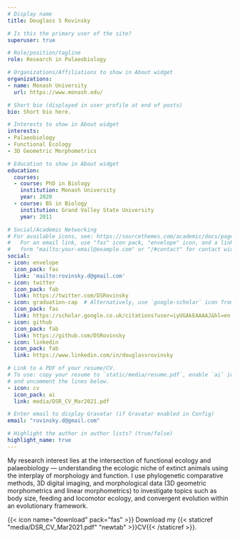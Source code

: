 ```yaml
---
# Display name
title: Douglass S Rovinsky

# Is this the primary user of the site?
superuser: true

# Role/position/tagline
role: Research in Palaeobiology

# Organizations/Affiliations to show in About widget
organizations:
- name: Monash University
  url: https://www.monash.edu/

# Short bio (displayed in user profile at end of posts)
bio: Short bio here. 

# Interests to show in About widget
interests:
- Palaeobiology
- Functional Ecology
- 3D Geometric Morphometrics

# Education to show in About widget
education:
  courses:
  - course: PhD in Biology
    institution: Monash University
    year: 2020 
  - course: BS in Biology
    institution: Grand Valley State University
    year: 2011

# Social/Academic Networking
# For available icons, see: https://sourcethemes.com/academic/docs/page-builder/#icons
#   For an email link, use "fas" icon pack, "envelope" icon, and a link in the
#   form "mailto:your-email@example.com" or "/#contact" for contact widget.
social:
- icon: envelope
  icon_pack: fas
  link: 'mailto:rovinsky.d@gmail.com'
- icon: twitter
  icon_pack: fab
  link: https://twitter.com/DSRovinsky
- icon: graduation-cap  # Alternatively, use `google-scholar` icon from `ai` icon pack
  icon_pack: fas
  link: https://scholar.google.co.uk/citations?user=iyUGAkEAAAAJ&hl=en
- icon: github
  icon_pack: fab
  link: https://github.com/DSRovinsky
- icon: linkedin
  icon_pack: fab
  link: https://www.linkedin.com/in/douglassrovinsky

# Link to a PDF of your resume/CV.
# To use: copy your resume to `static/media/resume.pdf`, enable `ai` icons in `params.toml`, 
# and uncomment the lines below.
- icon: cv
  icon_pack: ai
  link: media/DSR_CV_Mar2021.pdf

# Enter email to display Gravatar (if Gravatar enabled in Config)
email: "rovinsky.d@gmail.com"

# Highlight the author in author lists? (true/false)
highlight_name: true
---
```


My research interest lies at the intersection of functional ecology and palaeobiology — understanding the ecologic niche of extinct animals using the interplay of morphology and function. I use phylogenetic comparative methods, 3D digital imaging, and morphological data (3D geometric morphometrics and linear morphometrics) to investigate topics such as body size, feeding and locomotor ecology, and convergent evolution within an evolutionary framework. 

{{< icon name="download" pack="fas" >}} Download my {{< staticref "media/DSR_CV_Mar2021.pdf" "newtab" >}}CV{{< /staticref >}}.
